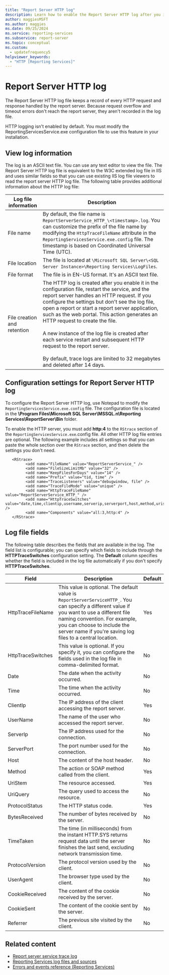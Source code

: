 ```yaml
---
title: "Report Server HTTP log"
description: Learn how to enable the Report Server HTTP log after you install Reporting Services. This feature logs every HTTP request and response a report server handles.
author: maggiesMSFT
ms.author: maggies
ms.date: 09/25/2024
ms.service: reporting-services
ms.subservice: report-server
ms.topic: conceptual
ms.custom:
  - updatefrequency5
helpviewer_keywords:
  - "HTTP [Reporting Services]"
---
```

# Report Server HTTP log
  The Report Server HTTP log file keeps a record of every HTTP request and response handled by the report server. Because request overflow and timeout errors don't reach the report server, they aren't recorded in the log file.  
  
 HTTP logging isn't enabled by default. You must modify the ReportingServicesService.exe configuration file to use this feature in your installation.  
  
## View log information  
 The log is an ASCII text file. You can use any text editor to view the file. The Report Server HTTP log file is equivalent to the W3C extended log file in IIS and uses similar fields so that you can use existing IIS log file viewers to read the report server HTTP log file. The following table provides additional information about the HTTP log file:  
  
|Log file information|Description|  
|-|-|  
|File name|By default, the file name is `ReportServerService_HTTP_\<timestamp>.log`. You can customize the prefix of the file name by modifying the `HttpTraceFileName` attribute in the `ReportingServicesService.exe.config` file. The timestamp is based on Coordinated Universal Time (UTC).|  
|File location|The file is located at `\Microsoft SQL Server\<SQL Server Instance>\Reporting Services\LogFiles`.|  
|File format|The file is in EN-US format. It's an ASCII text file.|  
|File creation and retention|The HTTP log is created after you enable it in the configuration file, restart the service, and the report server handles an HTTP request. If you configure the settings but don't see the log file, open a report or start a report server application, such as the web portal. This action generates an HTTP request to create the file.<br /><br /> A new instance of the log file is created after each service restart and subsequent HTTP request to the report server.<br /><br /> By default, trace logs are limited to 32 megabytes and deleted after 14 days.|  
  
## Configuration settings for Report Server HTTP log  
 To configure the Report Server HTTP log, use Notepad to modify the `ReportingServicesService.exe.config` file. The configuration file is located in the **\Program Files\Microsoft SQL Server\MSSQL.n\Reporting Services\ReportServer\Bin** folder.  
  
 To enable the HTTP server, you must add **http:4** to the `RStrace` section of the `ReportingServicesService.exe`.config file. All other HTTP log file entries are optional. The following example includes all settings so that you can paste the whole section over the `RStrace` section, and then delete the settings you don't need.
  
```  
   <RStrace>  
         <add name="FileName" value="ReportServerService_" />  
         <add name="FileSizeLimitMb" value="32" />  
         <add name="KeepFilesForDays" value="14" />  
         <add name="Prefix" value="tid, time" />  
         <add name="TraceListeners" value="debugwindow, file" />  
         <add name="TraceFileMode" value="unique" />  
         <add name="HttpTraceFileName" value="ReportServerService_HTTP_" />  
         <add name="HttpTraceSwitches" value="date,time,clientip,username,serverip,serverport,host,method,uristem,uriquery,protocolstatus,bytesreceived,timetaken,protocolversion,useragent,cookiereceived,cookiesent,referrer" />  
         <add name="Components" value="all:3,http:4" />  
   </RStrace>  
```  
  
## Log file fields  
 The following table describes the fields that are available in the log. The field list is configurable; you can specify which fields to include through the **HTTPTraceSwitches** configuration setting. The **Default** column specifies whether the field is included in the log file automatically if you don't specify **HTTPTraceSwitches**.  
  
|Field|Description|Default|  
|-----------|-----------------|-------------|  
|HttpTraceFileName|This value is optional. The default value is `ReportServerServiceHTTP_`. You can specify a different value if you want to use a different file naming convention. For example, you can choose to include the server name if you're saving log files to a central location.|Yes|  
|HttpTraceSwitches|This value is optional. If you specify it, you can configure the fields used in the log file in comma-delimited format.|No|  
|Date|The date when the activity occurred.|No|  
|Time|The time when the activity occurred.|No|  
|ClientIp|The IP address of the client accessing the report server.|Yes|  
|UserName|The name of the user who accessed the report server.|No|  
|ServerIp|The IP address used for the connection.|No|  
|ServerPort|The port number used for the connection.|No|  
|Host|The content of the host header.|No|  
|Method|The action or SOAP method called from the client.|Yes|  
|UriStem|The resource accessed.|Yes|  
|UriQuery|The query used to access the resource.|No|  
|ProtocolStatus|The HTTP status code.|Yes|  
|BytesReceived|The number of bytes received by the server.|No|  
|TimeTaken|The time (in milliseconds) from the instant HTTP.SYS returns request data until the server finishes the last send, excluding network transmission time.|No|  
|ProtocolVersion|The protocol version used by the client.|No|  
|UserAgent|The browser type used by the client.|No|  
|CookieReceived|The content of the cookie received by the server.|No|  
|CookieSent|The content of the cookie sent by the server.|No|  
|Referrer|The previous site visited by the client.|No|  
  
## Related content

- [Report server service trace log](../../reporting-services/report-server/report-server-service-trace-log.md)
- [Reporting Services log files and sources](../../reporting-services/report-server/reporting-services-log-files-and-sources.md)
- [Errors and events reference &#40;Reporting Services&#41;](../../reporting-services/troubleshooting/errors-and-events-reference-reporting-services.md)
